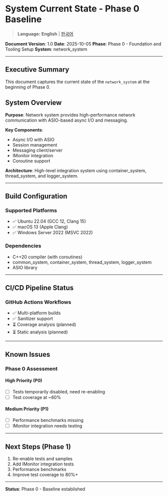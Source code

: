 # System Current State - Phase 0 Baseline

> **Language:** **English** | [한국어](CURRENT_STATE_KO.md)

**Document Version**: 1.0
**Date**: 2025-10-05
**Phase**: Phase 0 - Foundation and Tooling Setup
**System**: network_system

---

## Executive Summary

This document captures the current state of the `network_system` at the beginning of Phase 0.

## System Overview

**Purpose**: Network system provides high-performance network communication with ASIO-based async I/O and messaging.

**Key Components**:
- Async I/O with ASIO
- Session management
- Messaging client/server
- IMonitor integration
- Coroutine support

**Architecture**: High-level integration system using container_system, thread_system, and logger_system.

---

## Build Configuration

### Supported Platforms
- ✅ Ubuntu 22.04 (GCC 12, Clang 15)
- ✅ macOS 13 (Apple Clang)
- ✅ Windows Server 2022 (MSVC 2022)

### Dependencies
- C++20 compiler (with coroutines)
- common_system, container_system, thread_system, logger_system
- ASIO library

---

## CI/CD Pipeline Status

### GitHub Actions Workflows
- ✅ Multi-platform builds
- ✅ Sanitizer support
- ⏳ Coverage analysis (planned)
- ⏳ Static analysis (planned)

---

## Known Issues

### Phase 0 Assessment

#### High Priority (P0)
- [ ] Tests temporarily disabled, need re-enabling
- [ ] Test coverage at ~60%

#### Medium Priority (P1)
- [ ] Performance benchmarks missing
- [ ] IMonitor integration needs testing

---

## Next Steps (Phase 1)

1. Re-enable tests and samples
2. Add IMonitor integration tests
3. Performance benchmarks
4. Improve test coverage to 80%+

---

**Status**: Phase 0 - Baseline established
